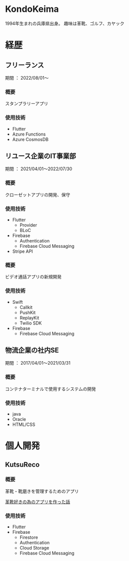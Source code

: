 # KondoKeima
1994年生まれの兵庫県出身。
趣味は革靴、ゴルフ、カヤック

# 経歴

## フリーランス
期間 ： 2022/08/01〜
### 概要
スタンプラリーアプリ
### 使用技術
- Flutter
- Azure Functions
- Azure CosmosDB

## リユース企業のIT事業部
期間 ： 2021/04/01〜2022/07/30
### 概要
クローゼットアプリの開発、保守
### 使用技術
- Flutter
  - Provider
  - BLoC
- Firebase
  - Authentication
  - Firebase Cloud Messaging
- Stripe API

### 概要
ビデオ通話アプリの新規開発
### 使用技術
- Swift
  - Callkit
  - PushKit
  - ReplayKit
  - Twilio SDK
- Firebase
  - Firebase Cloud Messaging


## 物流企業の社内SE
期間 ： 2017/04/01〜2021/03/31
### 概要
コンテナターミナルで使用するシステムの開発
### 使用技術
- java
- Oracle
- HTML/CSS


# 個人開発

## KutsuReco
### 概要
革靴・靴磨きを管理するためのアプリ

[革靴好きの為のアプリを作った話](https://note.com/bean_men/n/n17d652dd15ec)

### 使用技術
- Flutter
- Firebase
  - Firestore
  - Authentication
  - Cloud Storage
  - Firebase Cloud Messaging


